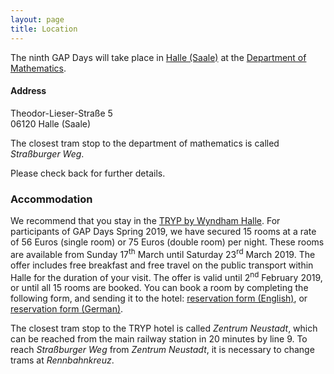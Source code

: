 ```yaml
---
layout: page
title: Location
---
```


The ninth GAP Days will take place in
[Halle (Saale)](http://www.halle.de/) at the
[Department of Mathematics](http://www.mathematik.uni-halle.de/).

<h4>Address</h4>
Theodor-Lieser-Straße 5 <br/>
06120 Halle (Saale) <br/>

The closest tram stop to the department of mathematics is called *Straßburger
Weg*.<br/>

Please check back for further details.

<h3>Accommodation</h3>

We recommend that you stay in the <a href="https://www.tryphalle.com/">TRYP by
Wyndham Halle</a>.  For participants of GAP Days Spring 2019, we have secured 15
rooms at a rate of 56 Euros (single room) or 75 Euros (double room) per night.
These rooms are available from Sunday 17<sup>th</sup> March until Saturday
23<sup>rd</sup> March 2019.  The offer includes free breakfast and free travel
on the public transport within Halle for the duration of your visit.  The offer
is valid until 2<sup>nd</sup> February 2019, or until all 15 rooms are booked.
You can book a room by completing the
following form, and sending it to the hotel: <a href="{{ site.url }}{{
  site.baseurl }}/hotel_form/english.pdf">reservation form (English)</a>,
or <a href="{{ site.url }}{{ site.baseurl }}/hotel_form/deutsch.pdf">reservation
form (German)</a>.<br/>

The closest tram stop to the TRYP hotel is called *Zentrum Neustadt*, which can
be reached from the main railway station in 20 minutes by line 9. To reach
*Straßburger Weg* from *Zentrum Neustadt*, it is necessary to change trams at
*Rennbahnkreuz*.
